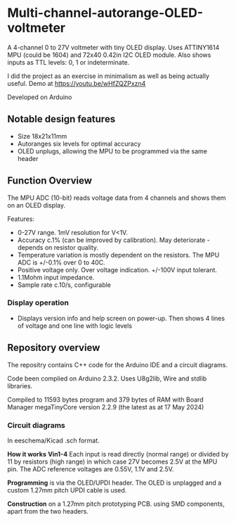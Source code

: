 # Multi-channel-autorange-OLED-voltmeter
A 4-channel 0 to 27V voltmeter with tiny OLED display. Uses ATTINY1614 MPU (could be 1604) and 72x40 0.42in I2C OLED module.
Also shows inputs as TTL levels: 0, 1 or indeterminate.

I did the project as an exercise in minimalism as well as being actually useful. Demo at https://youtu.be/wHfZQZPxzn4

Developed on Arduino

## Notable design features
* Size 18x21x11mm
* Autoranges six levels for optimal accuracy
* OLED unplugs, allowing the MPU to be programmed via the same header

## Function Overview
The MPU ADC (10-bit) reads voltage data from 4 channels and shows them on an OLED display.

Features:
* 0-27V range. 1mV resolution for V<1V.
* Accuracy c.1% (can be improved by calibration). May deteriorate - depends on resistor quality.
* Temperature variation is mostly dependent on the resistors. The MPU ADC is +/-0.1% over 0 to 40C. 
* Positive voltage only. Over voltage indication. +/-100V input tolerant.
* 1.1Mohm input impedance.
* Sample rate c.10/s, configurable

### Display operation
* Displays version info and help screen on power-up. Then shows 4 lines of voltage and one line with logic levels

## Repository overview
The repositry contains C++ code for the Arduino IDE and a circuit diagrams.

Code been complied on Arduino 2.3.2. Uses U8g2lib, Wire and stdlib libraries.

Compiled to 11593 bytes program and 379 bytes of RAM with Board Manager megaTinyCore version 2.2.9 (the latest as at 17 May 2024)

### Circuit diagrams
In eeschema/Kicad .sch format.

**How it works**
**Vin1-4** Each input is read directly (normal range) or divided by 11 by resistors (high range) in which case 27V becomes 2.5V at the MPU pin. The ADC reference voltages are 0.55V, 1.1V and 2.5V.

**Programming** is via the OLED/UPDI header. The OLED is unplagged and a custom 1.27mm pitch UPDI cable is used. 

**Construction** on a 1.27mm pitch prototyping PCB. using SMD components, apart from the two headers.
